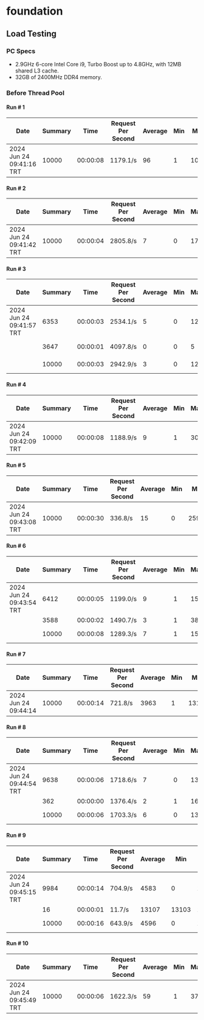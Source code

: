# foundation

## Load Testing 
### PC Specs
- 2.9GHz 6-core Intel Core i9, Turbo Boost up to 4.8GHz, with 12MB shared L3 cache.
- 32GB of 2400MHz DDR4 memory.
### Before Thread Pool
#### Run # 1
| Date | Summary | Time | Request Per Second | Average | Min | Max | Error |
|------|---------|------|--------------------|---------|-----|-----|------ |
| 2024 Jun 24 09:41:16 TRT | 10000     | 00:00:08 | 1179.1/s | 96      | 1   | 1048 | 28 ( 0.28%) |

#### Run # 2
| Date | Summary | Time     | Request Per Second | Average | Min | Max | Error         |
|------|---------|----------|--------------------|---------|-----|-----|---------------|
| 2024 Jun 24 09:41:42 TRT | 10000     | 00:00:04 | 2805.8/s | 7       | 0   | 177 | 10000 ( 100%) |

#### Run # 3
| Date              | Summary | Time     | Request Per Second | Average | Min | Max | Error        |
|-------------------|------|----------|--------------------|---------|-----|---|--------------|
| 2024 Jun 24 09:41:57 TRT | 6353 | 00:00:03 | 2534.1/s | 5       | 0   | 123 | 6353 ( 100%) |
|                   | 3647 | 00:00:01 | 4097.8/s | 0 | 0| 5 | 3647 (100%) |
| | 10000 | 00:00:03 | 2942.9/s | 3       | 0   | 123 | 10000 (100%) |

#### Run # 4
| Date | Summary | Time     | Request Per Second | Average | Min | Max | Error       |
|------|---------|----------|--------------------|---------|-----|-----|-------------|
| 2024 Jun 24 09:42:09 TRT | 10000     | 00:00:08 | 1188.9/s | 9       | 1   | 306 | 72 ( 0.72%) |

#### Run # 5
| Date | Summary | Time     | Request Per Second | Average | Min | Max | Error          |
|------|---------|----------|--------------------|---------|-----|-----|----------------|
| 2024 Jun 24 09:43:08 TRT | 10000     | 00:00:30 | 336.8/s | 15      | 0   | 25906 | 8033 ( 80.33%) |

#### Run # 6
| Date              | Summary | Time     | Request Per Second | Average | Min | Max | Error       |
|-------------------|------|----------|--------------------|---------|-----|-----|-------------|
| 2024 Jun 24 09:43:54 TRT | 6412 | 00:00:05 | 1199.0/s | 9       | 1   | 154 | 93 ( 1,45%) |
|                   | 3588 | 00:00:02 | 1490.7/s | 3       | 1   | 38  | 0 (0%)      |
| | 10000 | 00:00:08 | 1289.3/s | 7       | 1   | 154 | 93 (0,93%)  |


#### Run # 7
| Date | Summary | Time     | Request Per Second | Average | Min | Max | Error          |
|------|---------|----------|--------------------|---------|-----|-----|----------------|
| 2024 Jun 24 09:44:14 | 10000     | 00:00:14 | 721.8/s | 3963      | 1   | 13110 | 9764 ( 97.64%) |

#### Run # 8
| Date              | Summary | Time     | Request Per Second | Average | Min | Max | Error          |
|-------------------|------|----------|--------------------|---------|-----|-----|----------------|
| 2024 Jun 24 09:44:54 TRT | 9638 | 00:00:06 | 1718.6/s | 7       | 0   | 131 | 1309 ( 13,58%) |
|                   | 362 | 00:00:00 | 1376.4/s | 2       | 1   | 16  | 0 (0%)         |
| | 10000 | 00:00:06 | 1703.3/s | 6       | 0   | 132 | 1309 (13,09%)  |

#### Run # 9
| Date              | Summary | Time     | Request Per Second | Average | Min   | Max   | Error          |
|-------------------|---------|----------|--------------------|------|-------|-------|----------------|
| 2024 Jun 24 09:45:15 TRT | 9984    | 00:00:14 | 704.9/s | 4583     | 0     | 13107 | 8043 ( 80,56%) |
|                   | 16      | 00:00:01 | 11.7/s | 13107     | 13103 | 13111    | 0 (0%)         |
| | 10000   | 00:00:16 | 643.9/s | 4596     | 0     | 13111   | 8043 (80,43%)  |

#### Run # 10
| Date | Summary | Time     | Request Per Second | Average | Min | Max | Error          |
|------|---------|----------|--------------------|---------|-----|-----|----------------|
| 2024 Jun 24 09:45:49 TRT | 10000     | 00:00:06 | 1622.3/s | 59      | 1   | 376 | 2253 ( 22.53%) |

